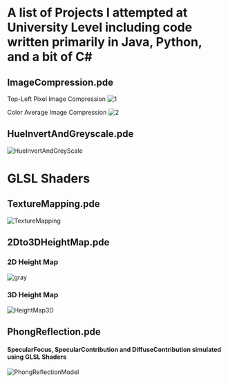 # A list of Projects I attempted at University Level including code written primarily in Java, Python, and a bit of C#

## ImageCompression.pde
Top-Left Pixel Image Compression
![1](https://user-images.githubusercontent.com/24845911/59444648-ac712900-8e17-11e9-8880-2048ec0616af.jpg)

Color Average Image Compression
![2](https://user-images.githubusercontent.com/24845911/59444649-ad09bf80-8e17-11e9-9cd2-6d33b9a4992f.jpg)

## HueInvertAndGreyscale.pde
![HueInvertAndGreyScale](https://user-images.githubusercontent.com/24845911/59445873-d3c8f580-8e19-11e9-8b1d-1a6694870f4b.gif)

# GLSL Shaders
## TextureMapping.pde
![TextureMapping](https://user-images.githubusercontent.com/24845911/59447058-1be91780-8e1c-11e9-880d-22f0c9b13572.gif)

## 2Dto3DHeightMap.pde
### 2D Height Map
![gray](https://user-images.githubusercontent.com/24845911/59447700-21932d00-8e1d-11e9-97b9-15d982471338.png)

### 3D Height Map
![HeightMap3D](https://user-images.githubusercontent.com/24845911/59447701-21932d00-8e1d-11e9-8e38-9edd4447b3ae.PNG)

## PhongReflection.pde
#### SpecularFocus, SpecularContribution and DiffuseContribution simulated using GLSL Shaders
![PhongReflectionModel](https://user-images.githubusercontent.com/24845911/59448530-cd894800-8e1e-11e9-9dd9-5628c48270db.gif)
